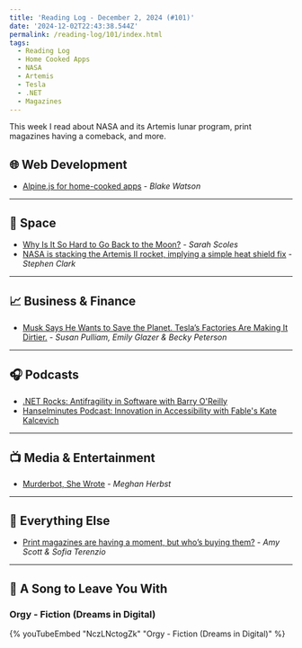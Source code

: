 ```yaml
---
title: 'Reading Log - December 2, 2024 (#101)'
date: '2024-12-02T22:43:38.544Z'
permalink: /reading-log/101/index.html
tags:
  - Reading Log
  - Home Cooked Apps
  - NASA
  - Artemis
  - Tesla
  - .NET
  - Magazines
---
```


This week I read about NASA and its Artemis lunar program, print magazines having a comeback, and more.
<!-- excerpt -->

## 🌐 Web Development

- [Alpine.js for home-cooked apps](https://blakewatson.com/journal/alpinejs-for-home-cooked-apps/) - *Blake Watson*

---

## 🚀 Space

- [Why Is It So Hard to Go Back to the Moon?](https://www.scientificamerican.com/article/why-is-it-so-much-harder-for-nasa-to-send-people-to-the-moon-now-than-it-was-during-the-apollo-era/) - *Sarah Scoles*
- [NASA is stacking the Artemis II rocket, implying a simple heat shield fix](https://arstechnica.com/space/2024/11/nasa-begins-assembling-rocket-to-send-astronauts-around-far-side-of-the-moon/) - *Stephen Clark*

---

## 📈 Business & Finance

- [Musk Says He Wants to Save the Planet. Tesla’s Factories Are Making It Dirtier.](https://www.wsj.com/business/autos/elon-musk-tesla-environment-1263cd60) - *Susan Pulliam, Emily Glazer & Becky Peterson*

---

## 🎧 Podcasts

- [.NET Rocks: Antifragility in Software with Barry O'Reilly](https://www.dotnetrocks.com/details/1896)
- [Hanselminutes Podcast: Innovation in Accessibility with Fable's Kate Kalcevich](https://hanselminutes.com/942/innovation-in-accessibility-with-fables-kate-kalcevich)

---

## 📺 Media & Entertainment

- [Murderbot, She Wrote](https://www.wired.com/story/murderbot-she-wrote-martha-wells/) - *Meghan Herbst*

---

## 🎒 Everything Else

- [Print magazines are having a moment, but who’s buying them?](https://www.marketplace.org/2024/11/25/print-magazines-editorial-advertisments-mail-printing/) - *Amy Scott & Sofia Terenzio*

---

## 🎵 A Song to Leave You With

<h3 class="music">Orgy - Fiction (Dreams in Digital)</h3>

{% youTubeEmbed "NczLNctogZk" "Orgy - Fiction (Dreams in Digital)" %}


